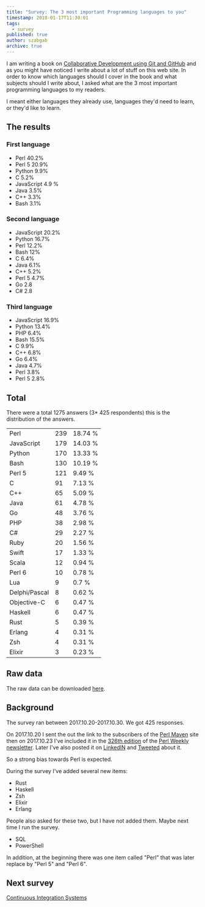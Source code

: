 ```yaml
---
title: "Survey: The 3 most important Programming languages to you"
timestamp: 2018-01-17T11:30:01
tags:
  - survey
published: true
author: szabgab
archive: true
---
```



I am writing a book on [Collaborative Development using Git and GitHub](https://leanpub.com/collab-dev-git/) and
as you might have noticed I write about a lot of stuff on this web site. In order to know which languages should I cover in the book and what subjects should I write about, I asked what are the 3 most important programming languages to my readers.

I meant either languages they already use, languages they'd need to learn, or they'd like to learn.


## The results

<h3>First language</h3>

* Perl 40.2%
* Perl 5 20.9%
* Python 9.9%
* C 5.2%
* JavaScript 4.9 %
* Java 3.5%
* C++ 3.3%
* Bash 3.1%

<h3>Second language</h3>

* JavaScript 20.2%
* Python 16.7%
* Perl 12.2%
* Bash 12%
* C 6.4%
* Java 6.1%
* C++ 5.2%
* Perl 5 4.7%
* Go 2.8
* C# 2.8

<h3>Third language</h3>

* JavaScript 16.9%
* Python 13.4%
* PHP 6.4%
* Bash 15.5%
* C 9.9%
* C++ 6.8%
* Go 6.4%
* Java 4.7%
* Perl 3.8%
* Perl 5 2.8%

## Total

There were a total 1275 answers (3* 425 respondents) this is the distribution of the answers.

<table>
<tr><td>Perl</td><td>239</td><td>18.74 %</td></tr>
<tr><td>JavaScript</td><td>179</td><td>14.03 %</td></tr>
<tr><td>Python</td><td>170</td><td>13.33 %</td></tr>
<tr><td>Bash</td><td>130</td><td>10.19 %</td></tr>
<tr><td>Perl 5</td><td>121</td><td>9.49 %</td></tr>
<tr><td>C</td><td>91</td><td>7.13 %</td></tr>
<tr><td>C++</td><td>65</td><td>5.09 %</td></tr>
<tr><td>Java</td><td>61</td><td>4.78 %</td></tr>
<tr><td>Go</td><td>48</td><td>3.76 %</td></tr>
<tr><td>PHP</td><td>38</td><td>2.98 %</td></tr>
<tr><td>C#</td><td>29</td><td>2.27 %</td></tr>
<tr><td>Ruby</td><td>20</td><td>1.56 %</td></tr>
<tr><td>Swift</td><td>17</td><td>1.33 %</td></tr>
<tr><td>Scala</td><td>12</td><td>0.94 %</td></tr>
<tr><td>Perl 6</td><td>10</td><td>0.78 %</td></tr>
<tr><td>Lua</td><td>9</td><td>0.7 %</td></tr>
<tr><td>Delphi/Pascal</td><td>8</td><td>0.62 %</td></tr>
<tr><td>Objective-C</td><td>6</td><td>0.47 %</td></tr>
<tr><td>Haskell</td><td>6</td><td>0.47 %</td></tr>
<tr><td>Rust</td><td>5</td><td>0.39 %</td></tr>
<tr><td>Erlang</td><td>4</td><td>0.31 %</td></tr>
<tr><td>Zsh</td><td>4</td><td>0.31 %</td></tr>
<tr><td>Elixir</td><td>3</td><td>0.23 %</td></tr>
</table>


## Raw data

The raw data can be downloaded [here](https://github.com/szabgab/code-maven.com/blob/main/surveys/3-most-important-programming-languages.csv).

## Background

The survey ran between 2017.10.20-2017.10.30. We got 425 responses.

On 2017.10.20 I sent the out the link to the subscribers of the [Perl Maven](https://perlmaven.com/) site then on 2017.10.23 I've included it in the [326th edition](http://perlweekly.com/archive/326.html) of the [Perl Weekly newsletter](http://perlweekly.com/). Later I've also posted it on [LinkedIN](https://www.linkedin.com/feed/update/urn:li:activity:6328506959322583040) and [Tweeted](https://twitter.com/szabgab/status/922737627572461569) about it.

So a strong bias towards Perl is expected.

During the survey I've added several new items:

* Rust
* Haskell
* Zsh
* Elixir
* Erlang

People also asked for these two, but I have not added them. Maybe next time I run the survey.
* SQL
* PowerShell

In addition, at the beginning there was one item called "Perl" that was later replace by "Perl 5" and "Perl 6".

## Next survey

[Continuous Integration Systems](/continuous-integration-systems)

